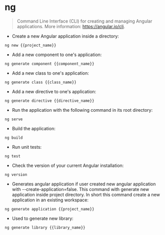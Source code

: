 # ng

> Command Line Interface (CLI) for creating and managing Angular applications.
> More information: <https://angular.io/cli>.

- Create a new Angular application inside a directory:

`ng new {{project_name}}`

- Add a new component to one's application:

`ng generate component {{component_name}}`

- Add a new class to one's application:

`ng generate class {{class_name}}`

- Add a new directive to one's application:

`ng generate directive {{directive_name}}`

- Run the application with the following command in its root directory:

`ng serve`

- Build the application:

`ng build`

- Run unit tests:

`ng test`

- Check the version of your current Angular installation:

`ng version`

- Generates angular application if user created new angular application with --create-application=false. This command with generate new application inside project directory. In short this command create a new application in an existing workspace:

`ng generate application {{project_name}}`

- Used to generate new library:

`ng generate library {{library_name}}`


